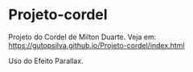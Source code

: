 # Projeto-cordel
Projeto do Cordel de Milton Duarte. Veja em: https://gutopsilva.github.io/Projeto-cordel/index.html

Uso do Efeito Parallax.
